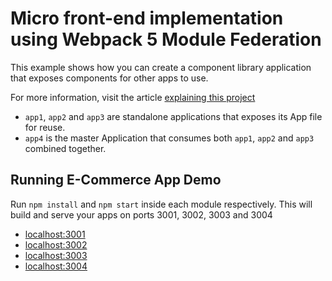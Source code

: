 # Micro front-end implementation using Webpack 5 Module Federation

This example shows how you can create a component library application that exposes components for other apps to use.

For more information, visit the article [explaining this project](https://blog.bitsrc.io/revolutionizing-micro-frontends-with-webpack-5-module-federation-and-bit-99ff81ceb0)

- `app1`, `app2` and `app3` are standalone applications that exposes its App file for reuse.
- `app4` is the master Application that consumes both `app1`, `app2` and `app3` combined together.

## Running E-Commerce App Demo

Run `npm install` and `npm start` inside each module respectively. This will build and serve your apps on ports 3001, 3002, 3003 and 3004

- [localhost:3001](http://localhost:3001/)
- [localhost:3002](http://localhost:3002/)
- [localhost:3003](http://localhost:3003/)
- [localhost:3004](http://localhost:3004/)
